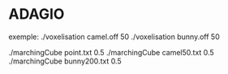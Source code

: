# ADAGIO
exemple:
  ./voxelisation camel.off 50
  ./voxelisation bunny.off 50
  
  ./marchingCube point.txt 0.5
  ./marchingCube camel50.txt 0.5
  ./marchingCube bunny200.txt 0.5
